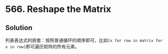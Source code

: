# 566. Reshape the Matrix

## Solution

列表表达式的嵌套：按照普通循环的顺序即可，比如`[x for row in matrix for x in row]`即可遍历矩阵的所有元素。
